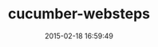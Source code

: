 ---
layout: post
title:  "cucumber-websteps"
repo:   "kucaahbe/cucumber-websteps"
date:   2015-02-18 16:59:49
gemurl: http://relishapp.com/kucaahbe/cucumber-websteps
---